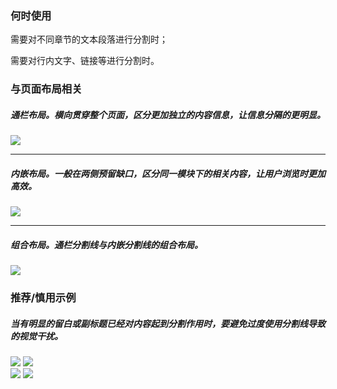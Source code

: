 ### 何时使用

需要对不同章节的文本段落进行分割时；

需要对行内文字、链接等进行分割时。

### 与页面布局相关

##### 通栏布局。横向贯穿整个页面，区分更加独立的内容信息，让信息分隔的更明显。

<img src="https://tdesign.gtimg.com/site/design/guide/divider/divider-1@2x.png"/>

<hr />

##### 内嵌布局。一般在两侧预留缺口，区分同一模块下的相关内容，让用户浏览时更加高效。

<img src="https://tdesign.gtimg.com/site/design/guide/divider/divider-2@2x.png"/>

<hr />

##### 组合布局。通栏分割线与内嵌分割线的组合布局。

<img src="https://tdesign.gtimg.com/site/design/guide/divider/divider-3@2x.png"/>

### 推荐/慎用示例

##### 当有明显的留白或副标题已经对内容起到分割作用时，要避免过度使用分割线导致的视觉干扰。

<div class="legend">
  <div class="item">
    <img src="https://tdesign.gtimg.com/site/design/guide/divider/divider-4@2x.png"/>
    <img class="tag" src="https://tdesign.gtimg.com/site/doc/good.png" />
  </div>

  <div class="item">
    <img src="https://tdesign.gtimg.com/site/design/guide/divider/divider-5@2x.png"/>
    <img class="tag" src="https://tdesign.gtimg.com/site/doc/bad.png" />
  </div>
</div>
